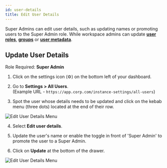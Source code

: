 ```yaml
---
id: user-details
title: Edit User Details
---
```


Super Admins can edit user details, such as updating names or promoting users to the Super Admin role. While workspace admins can update **[user roles](#)**, **[groups](#)** or **[user metadata](#)**.

## Update User Details

Role Required: **Super Admin** <br/>

1. Click on the settings icon (⚙️) on the bottom left of your dashboard.

2. Go to **Settings > All Users**. <br/> 
    (Example URL - `https://app.corp.com/instance-settings/all-users`)

3. Spot the user whose details needs to be updated and click on the kebab menu (three dots) located at the end of their row. 

<img className="screenshot-full" src="/img/user-management/profile-management/user-details/edit-menu.png" alt="Edit User Details Menu" />

4. Select **Edit user details**.

5. Update the user's name or enable the toggle in front of 'Super Admin' to promote the user to a Super Admin.

6. Click on **Update** at the bottom of the drawer.

<img className="screenshot-full" src="/img/user-management/profile-management/user-details/update-details.png" alt="Edit User Details Menu" />
